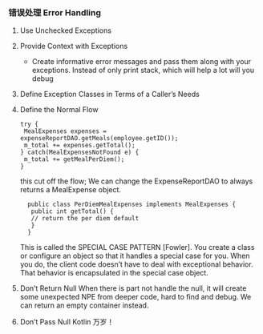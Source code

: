 ### 错误处理 Error Handling

1. Use Unchecked Exceptions

2. Provide Context with Exceptions
    - Create informative error messages and pass them along with your exceptions. Instead of only print stack, which will help a lot will you debug
  
3. Define Exception Classes in Terms of a Caller’s Needs

4. Define the Normal Flow
    ```
    try {
     MealExpenses expenses = expenseReportDAO.getMeals(employee.getID());
     m_total += expenses.getTotal();
    } catch(MealExpensesNotFound e) {
     m_total += getMealPerDiem();
    }
    ```
    this cut off the flow; We can change the ExpenseReportDAO to always returns a MealExpense object.
    ```
      public class PerDiemMealExpenses implements MealExpenses {
       public int getTotal() {
       // return the per diem default
       }
      }
     ```
     This is called the SPECIAL CASE PATTERN [Fowler]. You create a class or configure an object 
     so that it handles a special case for you. When you do, the client code doesn’t have to deal with exceptional behavior. 
     That behavior is encapsulated in the special case object.
   
5. Don’t Return Null
    When there is part not handle the null, it will create some unexpected NPE from deeper code, hard to find and debug.
    We can return an empty container instead.

6. Don’t Pass Null
    Kotlin 万岁！
